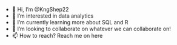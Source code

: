 - 👋 Hi, I’m @KngShep22
- 👀 I’m interested in data analytics
- 🌱 I’m currently learning more about SQL and R 
- 💞️ I’m looking to collaborate on whatever we can collaborate on!
- 📫 How to reach? Reach me on here 

<!---
KngShep22/KngShep22 is a ✨ special ✨ repository because its `README.md` (this file) appears on your GitHub profile.
You can click the Preview link to take a look at your changes.
--->
